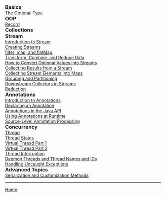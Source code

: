 <div>
  <div style="display:inline-block; vertical-align:top; margin-right:2em;">
    <h3 style="margin:0;">Basics</h3>
    <ul style="margin:0; padding-left:0; list-style:none;">
      <li><a href="./basics/optional/1_The_Optional_Type.html">The Optional Type</a></li>
    </ul>   
    <h3 style="margin:0;">OOP</h3>
    <ul style="margin:0; padding-left:0; list-style:none;">
      <li><a href="./records/records.html">Record</a></li>
    </ul>
    <h3 style="margin:0;">Collections</h3>
    <h3 style="margin:0;">Stream</h3>
    <ul style="margin:0; padding-left:0px; list-style:none;">
      <li><a href="./stream/1_Introduction_to_stream.html">Introduction to Stream</a></li>
      <li><a href="./stream/2_Creating_Streams.html">Creating Streams</a></li>
      <li><a href="./stream/3_filter_map,_and_flatMap.html">filter, map, and flatMap</a></li>
      <li><a href="./stream/4_Transform_Combine_and_Reduce_Data.html">Transform, Combine, and Reduce Data</a></li>
      <li><a href="./stream/5_How_to_Convert_Optional_Values_into_Streams.html">How to Convert Optional Values into Streams</a></li>
      <li><a href="./stream/6_Collecting_Results_from_a_Stream.html">Collecting Results from a Stream</a></li>
      <li><a href="./stream/7_Collecting_Stream_Elements_into_Maps.html">Collecting Stream Elements into Maps</a></li>
      <li><a href="./stream/8_Grouping_and_Partitioning.html">Grouping and Partitioning</a></li>
      <li><a href="./stream/9_Downstream_Collectors_in_Streams.html">Downstream Collectors in Streams</a></li>
      <li><a href="./stream/10_Reduction.html">Reduction</a></li>
      <!--1.13. Primitive Type Streams -->
    </ul>
    <h3 style="margin:0;">Annotations</h3>
    <ul style="margin:0; padding-left:0; list-style:none;">
      <li><a href="./anotation/1_Introduction_to_annotations.html">Introduction to Annotations</a></li>
      <li><a href="./anotation/2_Declaring_an_Annotation.html">Declaring an Annotation</a></li>
      <li><a href="./anotation/3_Annotations_in_the_Java_API.html">Annotations in the Java API</a></li>
      <li><a href="./anotation/4_Using_Annotations_at_Runtime.html">Using Annotations at Runtime</a></li>
      <li><a href="./anotation/5_Source_Level_Annotation_Processing.html">Source-Level Annotation Processing</a></li>
    </ul>
  </div>

  <div style="display:inline-block; vertical-align:top; margin-right:2em;">
    <h3 style="margin:0;">Concurrency</h3>
    <ul style="margin:0; padding-left:0px; list-style:none;">
      <li><a href="./concurrency/1_Thread.html">Thread</a></li>
      <li><a href="./concurrency/2_Thread_States.html">Thread States</a></li>
      <li><a href="./concurrency/3_Virtual_Thread_Part1.html">Virtual Thread Part 1</a></li>
      <li><a href="./concurrency/4_Virtual_Thread_Part2.html">Virtual Thread Part 2</a></li>
      <li><a href="./concurrency/5_Thread_Interruption.html">Thread Interruption</a></li>
      <li><a href="./concurrency/6_Daemon_Threads_and_Thread_Names_and_IDs.html">Daemon Threads and Thread Names and IDs</a></li>
      <li><a href="./concurrency/7_Handling_Uncaught_Exceptions.html">Handling Uncaught Exceptions</a></li>
      <!-- HASELEM 10.3.6. Thread Priorities -->
    </ul>
    <h3 style="margin:0;">Advanced Topics</h3>
    <ul style="margin:0; padding-left:0px; list-style:none;">
      <li><a href="./advanced_topics/1_Serialization_and_Customization_Methods.html">Serialization and Customization Methods</a></li>
    </ul>
  </div>
</div>

--- 

[Home](./../README.md)
